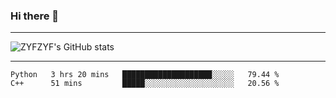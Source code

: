 ### Hi there 👋

-------

<!--

- 🔭 I’m currently working on ...
- 🌱 I’m currently learning Rust
- 👯 I’m looking to collaborate on ...
- 🤔 I’m looking for help with ...
- 💬 Ask me about ...
- 📫 How to reach me: ...
- 😄 Pronouns: ...
- ⚡ Fun fact: ...

-------
-->

![ZYFZYF's GitHub stats](https://github-readme-stats.vercel.app/api?username=ZYFZYF)


-------

<!--START_SECTION:waka-->

```text
Python   3 hrs 20 mins   ████████████████████░░░░░   79.44 %
C++      51 mins         █████░░░░░░░░░░░░░░░░░░░░   20.56 %
```

<!--END_SECTION:waka-->


